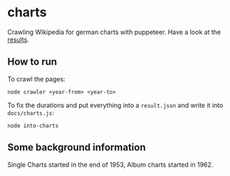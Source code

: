 # charts

Crawling Wikipedia for german charts with puppeteer. Have a look at the [results](./results/).

## How to run

To crawl the pages:

```
node crawler <year-from> <year-to>
```

To fix the durations and put everything into a `result.json` and write it into `docs/charts.js`:

```
node into-charts
```

## Some background information

Single Charts started in the end of 1953, Album charts started in 1962.
